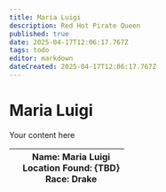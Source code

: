 ```yaml
---
title: Maria Luigi
description: Red Hot Pirate Queen
published: true
date: 2025-04-17T12:06:17.767Z
tags: todo
editor: markdown
dateCreated: 2025-04-17T12:06:17.767Z
---
```


# Maria Luigi
Your content here

|  | **Name:** Maria Luigi  <br> **Location Found:** {TBD}  <br> **Race:** Drake 
|----------------------------------------|------------------------------------------------------------------|